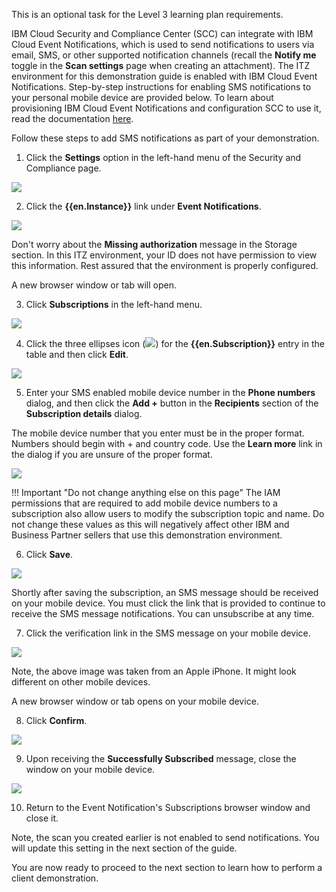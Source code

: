 This is an optional task for the Level 3 learning plan requirements. 

IBM Cloud Security and Compliance Center (SCC) can integrate with IBM Cloud Event Notifications, which is used to send notifications to users via email, SMS, or other supported notification channels (recall the **Notify me** toggle in the **Scan settings** page when creating an attachment). The ITZ environment for this demonstration guide is enabled with IBM Cloud Event Notifications. Step-by-step instructions for enabling SMS notifications to your personal mobile device are provided below. To learn about provisioning IBM Cloud Event Notifications and configuration SCC to use it, read the documentation <a href="https://cloud.ibm.com/docs/security-compliance?topic=security-compliance-event-notifications&interface=ui" target="_blank">here</a>.

Follow these steps to add SMS notifications as part of your demonstration. 

<!-- 
1. Open a web browser to the **IBM Cloud Portal**.

<a href="https://cloud.ibm.com" target="_blank">IBM Cloud Portal</a>.

When the page loads, authenticate with your IBM Cloud ID and password. The authentication process varies depending on the primary account that your ID is associated with and any multi-factor authentication or other security controls in place for the account.

2. Click the **account selection** drop-down menu and select the **{{itz.CloudAccount}}** account.

![](../env/_attachments/switchAccount.png)

Note, if the browser window is narrow, you might see an **account selection** icon like this: ![](../env/_attachments/switchAccountIcon.png) instead of the full account name.

3. Click the **Security and Compliance** icon (![](../demo/_attachments/sccIcon.png)) in the menu bar.
   
![](../demo/_attachments/dashBoard.png) -->

1. Click the **Settings** option in the left-hand menu of the Security and Compliance page.

![](../demo/_attachments/sccDashboardStartENSetup.png) 

2. Click the **{{en.Instance}}** link under **Event Notifications**. 

![](_attachments/dashBoardSettingsEN.png)

Don't worry about the **Missing authorization** message in the Storage section. In this ITZ environment, your ID does not have permission to view this information. Rest assured that the environment is properly configured.

A new browser window or tab will open.

3. Click **Subscriptions** in the left-hand menu.

![](_attachments/enOverview.png)

4. Click the three ellipses icon (![](_attachments/ellipses.png)) for the **{{en.Subscription}}** entry in the table and then click **Edit**.

![](_attachments/enSubscriptions.png)

5. Enter your SMS enabled mobile device number in the **Phone numbers** dialog, and then click the **Add +** button in the **Recipients** section of the **Subscription details** dialog.

The mobile device number that you enter must be in the proper format. Numbers should begin with + and country code. Use the **Learn more** link in the dialog if you are unsure of the proper format.

![](_attachments/enSubscriptionsAddNumber.png)

!!! Important "Do not change anything else on this page"
    The IAM permissions that are required to add mobile device numbers to a subscription also allow users to modify the subscription topic and name. Do not change these values as this will negatively affect other IBM and Business Partner sellers that use this demonstration environment.

6. Click **Save**.

![](_attachments/enSubscriptionsSaveNumber.png)

Shortly after saving the subscription, an SMS message should be received on your mobile device. You must click the link that is provided to continue to receive the SMS message notifications. You can unsubscribe at any time.

7. Click the verification link in the SMS message on your mobile device.

![](_attachments/enVerification.jpeg)

Note, the above image was taken from an Apple iPhone. It might look different on other mobile devices.

A new browser window or tab opens on your mobile device.

8. Click **Confirm**.

![](_attachments/enConfirm.png)

9. Upon receiving the **Successfully Subscribed** message, close the window on your mobile device.

![](_attachments/enSuccessful.png)

10. Return to the Event Notification's Subscriptions browser window and close it.

Note, the scan you created earlier is not enabled to send notifications. You will update this setting in the next section of the guide.

You are now ready to proceed to the next section to learn how to perform a client demonstration. 